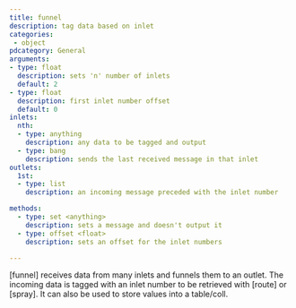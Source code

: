 ```yaml
---
title: funnel
description: tag data based on inlet
categories:
 - object
pdcategory: General
arguments:
- type: float
  description: sets 'n' number of inlets
  default: 2
- type: float
  description: first inlet number offset
  default: 0
inlets:
  nth:
  - type: anything
    description: any data to be tagged and output
  - type: bang
    description: sends the last received message in that inlet
outlets:
  1st:
  - type: list
    description: an incoming message preceded with the inlet number

methods:
  - type: set <anything>
    description: sets a message and doesn't output it
  - type: offset <float>
    description: sets an offset for the inlet numbers

---
```


[funnel] receives data from many inlets and funnels them to an outlet. The incoming data is tagged with an inlet number to be retrieved with [route] or [spray]. It can also be used to store values into a table/coll.

